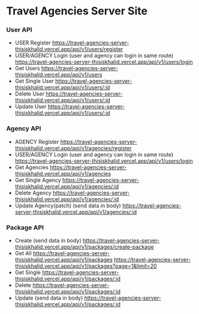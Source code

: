 # Travel Agencies Server Site

### User API
- USER Register
https://travel-agencies-server-thisiskhalid.vercel.app/api/v1/users/register
- USER/AGENCY Login (user and agency can login in same route)
https://travel-agencies-server-thisiskhalid.vercel.app/api/v1/users/login
- Get Users
https://travel-agencies-server-thisiskhalid.vercel.app/api/v1/users
- Get Single User
https://travel-agencies-server-thisiskhalid.vercel.app/api/v1/users/:id
- Delete User
https://travel-agencies-server-thisiskhalid.vercel.app/api/v1/users/:id
- Update User
https://travel-agencies-server-thisiskhalid.vercel.app/api/v1/users/:id

### Agency API
- AGENCY Register
https://travel-agencies-server-thisiskhalid.vercel.app/api/v1/agencies/register
- USER/AGENCY Login (user and agency can login in same route)
https://travel-agencies-server-thisiskhalid.vercel.app/api/v1/users/login
- Get Agencies
https://travel-agencies-server-thisiskhalid.vercel.app/api/v1/agencies
- Get Single Agency
https://travel-agencies-server-thisiskhalid.vercel.app/api/v1/agencies/:id
- Delete Agency
https://travel-agencies-server-thisiskhalid.vercel.app/api/v1/agencies/:id
- Update Agency(patch) (send data in body)
https://travel-agencies-server-thisiskhalid.vercel.app/api/v1/agencies/:id


### Package API
- Create (send data in body)
https://travel-agencies-server-thisiskhalid.vercel.app/api/v1/packages/create-package
- Get All
https://travel-agencies-server-thisiskhalid.vercel.app/api/v1/packages
https://travel-agencies-server-thisiskhalid.vercel.app/api/v1/packages?page=1&limit=20
- Get Single
https://travel-agencies-server-thisiskhalid.vercel.app/api/v1/packages/:id
- Delete
https://travel-agencies-server-thisiskhalid.vercel.app/api/v1/packages/:id
- Update (send data in body)
https://travel-agencies-server-thisiskhalid.vercel.app/api/v1/packages/:id